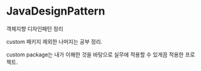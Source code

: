# JavaDesignPattern
객체지향 디자인패턴 정리

custom 패키지 제외한 나머지는 공부 정리.


custom package는 내가 이해한 것을 바탕으로 실무에 적용할 수 있게끔 적용한 프로젝트.
